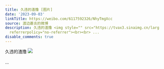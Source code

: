 ```yaml
---
title: 久违的渣撸 [图片]
date: '2023-09-03'
linkTitle: https://weibo.com/6117592326/NhyTmgXcc
source: 渡边蒼炎的微博
description: 久违的渣撸 <img style="" src="https://tvax3.sinaimg.cn/large/006G0NdYgy1hhj9jy6ehgj31s216y4hy.jpg"
  referrerpolicy="no-referrer"><br><br> ...
disable_comments: true
---
```

久违的渣撸 <img style="" src="https://tvax3.sinaimg.cn/large/006G0NdYgy1hhj9jy6ehgj31s216y4hy.jpg" referrerpolicy="no-referrer"><br><br> ...